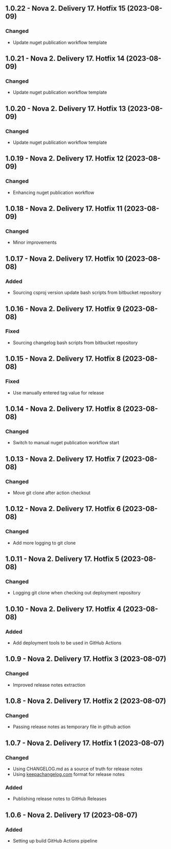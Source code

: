 ## 1.0.22 - Nova 2. Delivery 17. Hotfix 15 (2023-08-09)

### Changed
* Update nuget publication workflow template

## 1.0.21 - Nova 2. Delivery 17. Hotfix 14 (2023-08-09)

### Changed
* Update nuget publication workflow template

## 1.0.20 - Nova 2. Delivery 17. Hotfix 13 (2023-08-09)

### Changed
* Update nuget publication workflow template

## 1.0.19 - Nova 2. Delivery 17. Hotfix 12 (2023-08-09)

### Changed
* Enhancing nuget publication workflow

## 1.0.18 - Nova 2. Delivery 17. Hotfix 11 (2023-08-09)

### Changed
* Minor improvements

## 1.0.17 - Nova 2. Delivery 17. Hotfix 10 (2023-08-08)

### Added
* Sourcing csproj version update bash scripts from bitbucket repository

## 1.0.16 - Nova 2. Delivery 17. Hotfix 9 (2023-08-08)

### Fixed
* Sourcing changelog bash scripts from bitbucket repository

## 1.0.15 - Nova 2. Delivery 17. Hotfix 8 (2023-08-08)

### Fixed
* Use manually entered tag value for release

## 1.0.14 - Nova 2. Delivery 17. Hotfix 8 (2023-08-08)

### Changed
* Switch to manual nuget publication workflow start

## 1.0.13 - Nova 2. Delivery 17. Hotfix 7 (2023-08-08)

### Changed
* Move git clone after action checkout

## 1.0.12 - Nova 2. Delivery 17. Hotfix 6 (2023-08-08)

### Changed
* Add more logging to git clone

## 1.0.11 - Nova 2. Delivery 17. Hotfix 5 (2023-08-08)

### Changed
* Logging git clone when checking out deployment repository

## 1.0.10 - Nova 2. Delivery 17. Hotfix 4 (2023-08-08)

### Added
* Add deployment tools to be used in GitHub Actions

## 1.0.9 - Nova 2. Delivery 17. Hotfix 3 (2023-08-07)

### Changed
* Improved release notes extraction

## 1.0.8 - Nova 2. Delivery 17. Hotfix 2 (2023-08-07)

### Changed
* Passing release notes as temporary file in github action

## 1.0.7 - Nova 2. Delivery 17. Hotfix 1 (2023-08-07)

### Changed
* Using CHANGELOG.md as a source of truth for release notes
* Using [keepachangelog.com](https://keepachangelog.com/en/1.0.0/) format for release notes

### Added
* Publishing release notes to GitHub Releases

## 1.0.6 - Nova 2. Delivery 17 (2023-08-07)

### Added
* Setting up build GitHub Actions pipeline